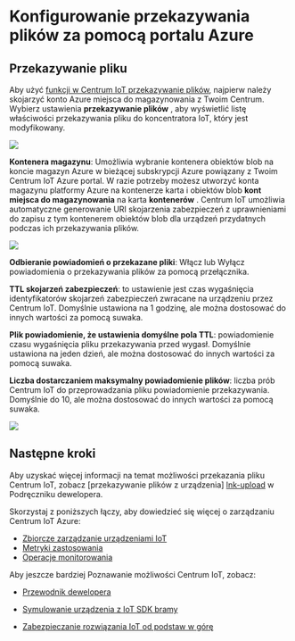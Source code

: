 <properties
     pageTitle="Konfigurowanie przekazywania plików przy użyciu Azure portal | Microsoft Azure"
     description="Omówienie sposobu konfigurowania przekazywania plików za pomocą portalu Azure"
     services="iot-hub"
     documentationCenter=""
     authors="dominicbetts"
     manager="timlt"
     editor=""/>

<tags
     ms.service="iot-hub"
     ms.devlang="na"
     ms.topic="article"
     ms.tgt_pltfrm="na"
     ms.workload="na"
     ms.date="09/30/2016"
     ms.author="dobett"/>

# <a name="configure-file-uploads-using-the-azure-portal"></a>Konfigurowanie przekazywania plików za pomocą portalu Azure

## <a name="file-upload"></a>Przekazywanie pliku

Aby użyć [funkcji w Centrum IoT przekazywanie plików][lnk-upload], najpierw należy skojarzyć konto Azure miejsca do magazynowania z Twoim Centrum. Wybierz ustawienia **przekazywanie plików** , aby wyświetlić listę właściwości przekazywania pliku do koncentratora IoT, który jest modyfikowany.

![][13]

**Kontenera magazynu**: Umożliwia wybranie kontenera obiektów blob na koncie magazyn Azure w bieżącej subskrypcji Azure powiązany z Twoim Centrum IoT Azure portal. W razie potrzeby możesz utworzyć konta magazynu platformy Azure na kontenerze karta i obiektów blob **kont miejsca do magazynowania** na karta **kontenerów** . Centrum IoT umożliwia automatyczne generowanie URI skojarzenia zabezpieczeń z uprawnieniami do zapisu z tym kontenerem obiektów blob dla urządzeń przydatnych podczas ich przekazywania plików.

![][14]

**Odbieranie powiadomień o przekazane pliki**: Włącz lub Wyłącz powiadomienia o przekazywania plików za pomocą przełącznika.

**TTL skojarzeń zabezpieczeń**: to ustawienie jest czas wygaśnięcia identyfikatorów skojarzeń zabezpieczeń zwracane na urządzeniu przez Centrum IoT. Domyślnie ustawiona na 1 godzinę, ale można dostosować do innych wartości za pomocą suwaka.

**Plik powiadomienie, że ustawienia domyślne pola TTL**: powiadomienie czasu wygaśnięcia pliku przekazywania przed wygasł. Domyślnie ustawiona na jeden dzień, ale można dostosować do innych wartości za pomocą suwaka.

**Liczba dostarczaniem maksymalny powiadomienie plików**: liczba prób Centrum IoT do przeprowadzania pliku powiadomienie przekazywania. Domyślnie do 10, ale można dostosować do innych wartości za pomocą suwaka.

![][15]

## <a name="next-steps"></a>Następne kroki

Aby uzyskać więcej informacji na temat możliwości przekazania pliku Centrum IoT, zobacz [przekazywanie plików z urządzenia] [ lnk-upload] w Podręczniku dewelopera.

Skorzystaj z poniższych łączy, aby dowiedzieć się więcej o zarządzaniu Centrum IoT Azure:

- [Zbiorcze zarządzanie urządzeniami IoT][lnk-bulk]
- [Metryki zastosowania][lnk-metrics]
- [Operacje monitorowania][lnk-monitor]

Aby jeszcze bardziej Poznawanie możliwości Centrum IoT, zobacz:

- [Przewodnik dewelopera][lnk-devguide]
- [Symulowanie urządzenia z IoT SDK bramy][lnk-gateway]
- [Zabezpieczanie rozwiązania IoT od podstaw w górę][lnk-securing]


  [13]: ./media/iot-hub-configure-file-upload/file-upload-settings.png
  [14]: ./media/iot-hub-configure-file-upload/file-upload-container-selection.png
  [15]: ./media/iot-hub-configure-file-upload/file-upload-selected-container.png

[lnk-upload]: iot-hub-devguide-file-upload.md

[lnk-bulk]: iot-hub-bulk-identity-mgmt.md
[lnk-metrics]: iot-hub-metrics.md
[lnk-monitor]: iot-hub-operations-monitoring.md

[lnk-devguide]: iot-hub-devguide.md
[lnk-gateway]: iot-hub-linux-gateway-sdk-simulated-device.md
[lnk-securing]: iot-hub-security-ground-up.md